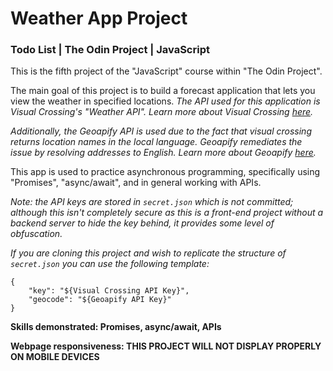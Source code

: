 # Weather App Project

### Todo List | The Odin Project | JavaScript

This is the fifth project of the "JavaScript" course within "The Odin Project".

The main goal of this project is to build a forecast application that lets you view the weather in specified locations.
*The API used for this application is Visual Crossing's "Weather API".*
*Learn more about Visual Crossing [here](https://www.visualcrossing.com/weather-api/).*
<br/>

*Additionally, the Geoapify API is used due to the fact that visual crossing returns location names in the local language.*
*Geoapify remediates the issue by resolving addresses to English.*
*Learn more about Geoapify [here](https://www.geoapify.com/).*

This app is used to practice asynchronous programming, specifically using "Promises", "async/await", and in general working with APIs.

*Note: the API keys are stored in `secret.json` which is not committed; although this isn't completely secure as this is a front-end project without a backend server to hide the key behind, it provides some level of obfuscation.*

*If you are cloning this project and wish to replicate the structure of `secret.json` you can use the following template:*

```
{
    "key": "${Visual Crossing API Key}",
    "geocode": "${Geoapify API Key}"
}
```

**Skills demonstrated: Promises, async/await, APIs**

**Webpage responsiveness: THIS PROJECT WILL NOT DISPLAY PROPERLY ON MOBILE DEVICES**